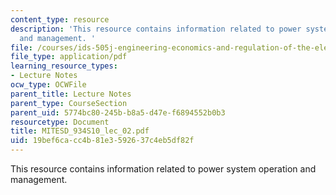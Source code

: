 ```yaml
---
content_type: resource
description: 'This resource contains information related to power system operation
  and management. '
file: /courses/ids-505j-engineering-economics-and-regulation-of-the-electric-power-sector-spring-2010/19bef6cacc4b81e3592637c4eb5df82f_MITESD_934S10_lec_02.pdf
file_type: application/pdf
learning_resource_types:
- Lecture Notes
ocw_type: OCWFile
parent_title: Lecture Notes
parent_type: CourseSection
parent_uid: 5774bc80-245b-b8a5-d47e-f6894552b0b3
resourcetype: Document
title: MITESD_934S10_lec_02.pdf
uid: 19bef6ca-cc4b-81e3-5926-37c4eb5df82f
---
```

This resource contains information related to power system operation and management. 

